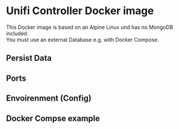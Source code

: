 # Unifi Controller Docker image 

This Docker image is based on an Alpine Linux und has no MongoDB included.  
You must use an external Database e.g. with Docker Compose.

## Persist Data
## Ports
## Envoirenment (Config)
## Docker Compse example